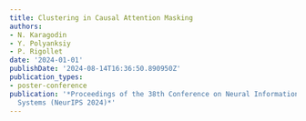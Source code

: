 ```yaml
---
title: Clustering in Causal Attention Masking
authors:
- N. Karagodin
- Y. Polyanksiy
- P. Rigollet
date: '2024-01-01'
publishDate: '2024-08-14T16:36:50.890950Z'
publication_types:
- poster-conference
publication: '*Proceedings of the 38th Conference on Neural Information Processing
  Systems (NeurIPS 2024)*'
---
```


